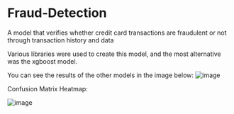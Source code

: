 # Fraud-Detection

A model that verifies whether credit card transactions are fraudulent or not through transaction history and data

Various libraries were used to create this model, and the most alternative was the xgboost model.

You can see the results of the other models in the image below:
![image](https://github.com/farruhpy/Fraud-Detection/assets/158803506/c049d86d-8560-4a20-b389-c60f67bfcca5)


Confusion Matrix Heatmap:


![image](https://github.com/farruhpy/Fraud-Detection/assets/158803506/9a18515b-464c-4cba-8479-5ce80e527413)

